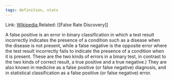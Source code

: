 ```yaml
---
tags: definition, stats
---
```


Link: [Wikipedia ](https://en.wikipedia.org/wiki/False_positives_and_false_negatives)
Related: [[False Rate Discovery]]

A false positive is an error in binary classification in which a test result incorrectly indicates the presence of a condition such as a disease when the disease is not present, while a false negative is the opposite error where the test result incorrectly fails to indicate the presence of a condition when it is present. These are the two kinds of errors in a binary test, in contrast to the two kinds of correct result, a true positive and a true negative.) They are also known in medicine as a false positive (or false negative) diagnosis, and in statistical classification as a false positive (or false negative) error.